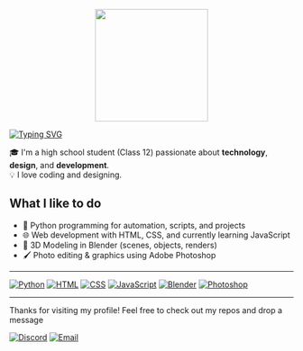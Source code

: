 

<p align="center">
  <img src="https://github.com/user-attachments/assets/12bf706d-126b-460c-a7bf-db346af68439" width="200">
</p>


[![Typing SVG](https://readme-typing-svg.demolab.com?font=Jet+brain&weight=300&size=29&duration=3000&pause=500&color=F70C0C&background=00FF4900&center=true&vCenter=true&width=435&lines=hello!;I'm+Ashutosh)](https://git.io/typing-svg)

🎓 I'm a high school student (Class 12) passionate about **technology**, **design**, and **development**.  
💡 I love coding and designing.

## What I like to do
- 🐍 Python programming for automation, scripts, and projects  
- 🌐 Web development with HTML, CSS, and currently learning JavaScript  
- 🧊 3D Modeling in Blender (scenes, objects, renders)  
- 🖌️ Photo editing & graphics using Adobe Photoshop  

---
[![Python](https://img.shields.io/badge/-Python-3776AB?style=flat&logo=python&logoColor=white)](https://www.python.org/)
[![HTML](https://img.shields.io/badge/-HTML5-E34F26?style=flat&logo=html5&logoColor=white)](https://developer.mozilla.org/en-US/docs/Web/HTML)
[![CSS](https://img.shields.io/badge/-CSS3-1572B6?style=flat&logo=css3&logoColor=white)](https://developer.mozilla.org/en-US/docs/Web/CSS)
[![JavaScript](https://img.shields.io/badge/-JavaScript-F7DF1E?style=flat&logo=javascript&logoColor=black)](https://developer.mozilla.org/en-US/docs/Web/JavaScript)
[![Blender](https://img.shields.io/badge/-Blender-F5792A?style=flat&logo=blender&logoColor=white)](https://www.blender.org/)
[![Photoshop](https://img.shields.io/badge/-Photoshop-31A8FF?style=flat&logo=adobe-photoshop&logoColor=white)](https://www.adobe.com/products/photoshop.html)


---
Thanks for visiting my profile! Feel free to check out my repos and drop a message

[![Discord](https://img.shields.io/badge/Discord-5865F2?logo=discord&logoColor=white&labelColor=5865F2)](https://discord.com/users/735458578764398603)
[![Email](https://img.shields.io/badge/Email-D14836?logo=gmail&logoColor=white&labelColor=D14836)](mailto:ashutoshabc24@gmail.com)
